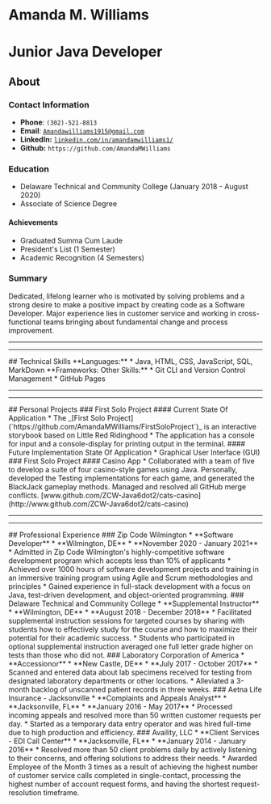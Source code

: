 # Amanda M. Williams
# Junior Java Developer
## About
### Contact Information
* **Phone**: `(302)-521-8813`
* **Email**: <a href="mailto:Amandawilliams1915@gmail.com">`Amandawilliams1915@gmail.com`</a>
* **LinkedIn:** <a href="">`linkedin.com/in/amandamwilliams1/`</a>
* **Github:** `https://github.com/AmandaMWilliams`
### Education
* Delaware Technical and Community College (January 2018 - August 2020)
* Associate of Science Degree
#### Achievements
- Graduated Summa Cum Laude
- President's List (1 Semester)
- Academic Recognition (4 Semesters)
### Summary
Dedicated, lifelong learner who is motivated by solving problems and a strong desire to make a positive impact by creating code as a Software Developer. Major experience lies in customer service and working in cross-functional teams bringing about fundamental change and process improvement.
<hr><hr>
## Technical Skills
**Languages:**
  * Java, HTML, CSS, JavaScript, SQL, MarkDown
**Frameworks: Other Skills:**
  * Git CLI and Version Control Management
  * GitHub Pages
<hr><hr>
## Personal Projects
### First Solo Project
#### Current State Of Application
* The _[First Solo Project](`https://github.com/AmandaMWilliams/FirstSoloProject`)_ is an interactive storybook based on Little Red Ridinghood
  * The application has a console for input and a console-display for printing output in the terminal.
#### Future Implementation State Of Application
* Graphical User Interface (GUI)
### First Solo Project
#### Casino App
* Collaborated with a team of five to develop a suite of four casino-style games using Java. Personally, developed the Testing implementations for each game, and generated the BlackJack gameplay methods. Managed and resolved all GitHub merge conflicts. [www.github.com/ZCW-Java6dot2/cats-casino](http://www.github.com/ZCW-Java6dot2/cats-casino)
<hr><hr>
## Professional Experience
### Zip Code Wilmington
* **Software Developer**
  * **Wilmington, DE**
  * **November 2020 - January 2021**
* Admitted in Zip Code Wilmington's highly-competitive software development program which accepts less than 10% of applicants
* Achieved over 1000 hours of software development projects and training in an immersive training program using Agile and Scrum methodologies and principles
* Gained experience in full-stack development with a focus on Java, test-driven development, and object-oriented programming.
### Delaware Technical and Community College
* **Supplemental Instructor**
  * **Wilmington, DE**
  * **August 2018 - December 2018**
* Facilitated supplemental instruction sessions for targeted courses by sharing with students how to effectively study for the course and how to maximize their potential for their academic success.
* Students who participated in optional supplemental instruction averaged one full letter grade higher on tests than those who did not.
### Laboratory Corporation of America
* **Accessionor**
  * **New Castle, DE**
  * **July 2017 - October 2017**
* Scanned and entered data about lab specimens received for testing from designated laboratory departments or other locations.
* Alleviated a 3-month backlog of unscanned patient records in three weeks.
### Aetna Life Insurance - Jacksonville
* **Complaints and Appeals Analyst**
  * **Jacksonville, FL**
  * **January 2016 - May 2017**
* Processed incoming appeals and resolved more than 50 written customer requests per day.
* Started as a temporary data entry operator and was hired full-time due to high production and efficiency.
### Availity, LLC
* **Client Services - EDI Call Center**
  * **Jacksonville, FL**
  * **January 2014 - January 2016**
* Resolved more than 50 client problems daily by actively listening to their concerns, and offering solutions to address their needs.
* Awarded Employee of the Month 3 times as a result of achieving the highest number of customer service calls completed in single-contact, processing the highest number of account request forms, and having the shortest request-resolution timeframe.
